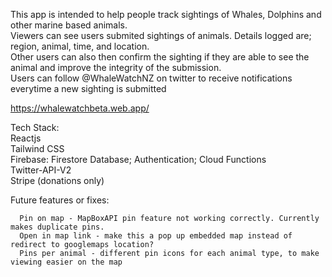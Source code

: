 This app is intended to help people track sightings of Whales, Dolphins and other marine based animals.  
Viewers can see users submited sightings of animals. Details logged are; region, animal, time, and location.  
Other users can also then confirm the sighting if they are able to see the animal and improve the integrity of the submission.  
Users can follow @WhaleWatchNZ on twitter to receive notifications everytime a new sighting is submitted  

 https://whalewatchbeta.web.app/ 
  
  Tech Stack:  
      Reactjs  
      Tailwind CSS   
      Firebase: Firestore Database; Authentication; Cloud Functions   
      Twitter-API-V2   
      Stripe (donations only)   
 

  Future features or fixes:  
  
      Pin on map - MapBoxAPI pin feature not working correctly. Currently makes duplicate pins.          
      Open in map link - make this a pop up embedded map instead of redirect to googlemaps location?  
      Pins per animal - different pin icons for each animal type, to make viewing easier on the map  



      
